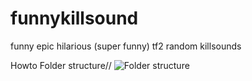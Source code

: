 # funnykillsound
 funny epic hilarious (super funny) tf2 random killsounds

Howto
Folder structure// 
![Folder structure](https://i.imgur.com/xZXLel0.png)
